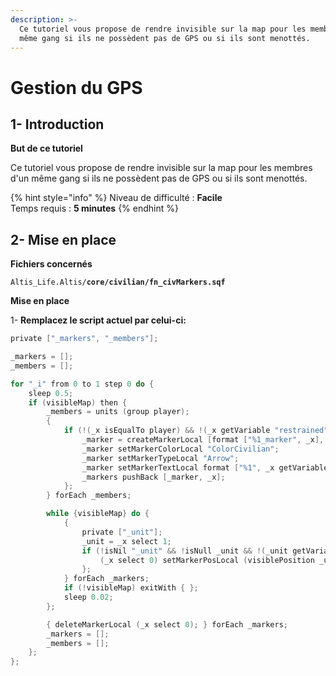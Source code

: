 ```yaml
---
description: >-
  Ce tutoriel vous propose de rendre invisible sur la map pour les membres d'un
  même gang si ils ne possèdent pas de GPS ou si ils sont menottés.
---
```


# Gestion du GPS

## 1- Introduction <a id="bkmrk-page-title"></a>

**But de ce tutoriel**

 Ce tutoriel vous propose de rendre invisible sur la map pour les membres d'un même gang si ils ne possèdent pas de GPS ou si ils sont menottés.

{% hint style="info" %}
Niveau de difficulté : **Facile**  
Temps requis : **5 minutes**
{% endhint %}

## 2- Mise en place <a id="bkmrk-page-title"></a>

**Fichiers concernés** 

 `Altis_Life.Altis/`**`core/civilian/fn_civMarkers.sqf`**

**Mise en place**

1- **Remplacez le script actuel par celui-ci:**  

```c
private ["_markers", "_members"];

_markers = [];
_members = [];

for "_i" from 0 to 1 step 0 do {
    sleep 0.5;
    if (visibleMap) then {
        _members = units (group player);
        {
            if (!(_x isEqualTo player) && !(_x getVariable "restrained") && ("ItemGPS" in (assignedItems _X)) && ("ItemGPS" in (assignedItems player))) then {
                _marker = createMarkerLocal [format ["%1_marker", _x], visiblePosition _x];
                _marker setMarkerColorLocal "ColorCivilian";
                _marker setMarkerTypeLocal "Arrow";
                _marker setMarkerTextLocal format ["%1", _x getVariable ["realname", name _x]];
                _markers pushBack [_marker, _x];
            };
        } forEach _members;

        while {visibleMap} do {
            {
                private ["_unit"];
                _unit = _x select 1;
                if (!isNil "_unit" && !isNull _unit && !(_unit getVariable "restrained")) then {
                    (_x select 0) setMarkerPosLocal (visiblePosition _unit);
                };
            } forEach _markers;
            if (!visibleMap) exitWith { };
            sleep 0.02;
        };

        { deleteMarkerLocal (_x select 0); } forEach _markers;
        _markers = [];
        _members = [];
    };
};
```



